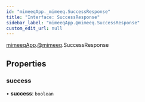 ```yaml
---
id: "mimeeqApp._mimeeq.SuccessResponse"
title: "Interface: SuccessResponse"
sidebar_label: "mimeeqApp.@mimeeq.SuccessResponse"
custom_edit_url: null
---
```


[mimeeqApp](../modules/mimeeqApp.md).[@mimeeq](../namespaces/mimeeqApp._mimeeq.md).SuccessResponse

## Properties

### success

• **success**: `boolean`
